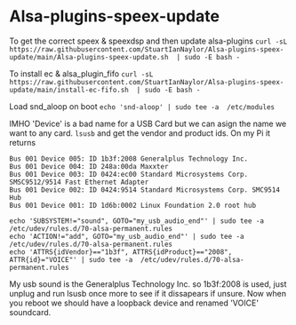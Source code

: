 # Alsa-plugins-speex-update

To get the correct speex & speexdsp and then update alsa-plugins
```curl -sL https://raw.githubusercontent.com/StuartIanNaylor/Alsa-plugins-speex-update/main/Alsa-plugins-speex-update.sh  | sudo -E bash -```

To install ec & alsa_plugin_fifo
```curl -sL https://raw.githubusercontent.com/StuartIanNaylor/Alsa-plugins-speex-update/main/install-ec-fifo.sh  | sudo -E bash -```

Load snd_aloop on boot
```echo 'snd-aloop' | sudo tee -a  /etc/modules```

IMHO 'Device' is a bad name for a USB Card but we can asign the name we want to any card.
`lsusb` and get the vendor and product ids. On my Pi it returns

```
Bus 001 Device 005: ID 1b3f:2008 Generalplus Technology Inc.
Bus 001 Device 004: ID 248a:00da Maxxter
Bus 001 Device 003: ID 0424:ec00 Standard Microsystems Corp. SMSC9512/9514 Fast Ethernet Adapter
Bus 001 Device 002: ID 0424:9514 Standard Microsystems Corp. SMC9514 Hub
Bus 001 Device 001: ID 1d6b:0002 Linux Foundation 2.0 root hub
```
```
echo 'SUBSYSTEM!="sound", GOTO="my_usb_audio_end"' | sudo tee -a  /etc/udev/rules.d/70-alsa-permanent.rules
echo 'ACTION!="add", GOTO="my_usb_audio_end"' | sudo tee -a  /etc/udev/rules.d/70-alsa-permanent.rules
echo 'ATTRS{idVendor}=="1b3f", ATTRS{idProduct}=="2008", ATTR{id}="VOICE"' | sudo tee -a  /etc/udev/rules.d/70-alsa-permanent.rules
```
My usb sound is the Generalplus Technology Inc. so 1b3f:2008 is used, just unplug and run lsusb once more to see if it dissapears if unsure.
Now when you reboot we should have a loopback device and renamed 'VOICE' soundcard.


